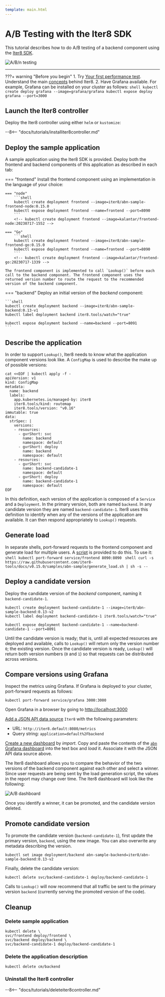 ```yaml
---
template: main.html
---
```


# A/B Testing with the Iter8 SDK

This tutorial describes how to do A/B testing of a backend component using the [Iter8 SDK](../user-guide/topics/ab_testing.md). 

![A/B/n testing](images/abn.png)

***

???+ warning "Before you begin"
    1. Try [Your first performance test](first-performance.md). Understand the main [concepts](concepts.md) behind Iter8.
    2. Have Grafana available. For example, Grafana can be installed on your cluster as follows:
    ```shell
    kubectl create deploy grafana --image=grafana/grafana
    kubectl expose deploy grafana --port=3000
    ```
 
## Launch the Iter8 controller

Deploy the Iter8 controller using either `helm` or `kustomize`:

--8<-- "docs/tutorials/installiter8controller.md"

## Deploy the sample application

A sample application using the Iter8 SDK is provided. Deploy both the frontend and backend components of this application as described in each tab:

=== "frontend"
    Install the frontend component using an implementation in the language of your choice:

    === "node"
        ```shell
        kubectl create deployment frontend --image=iter8/abn-sample-frontend-node:0.15.0
        kubectl expose deployment frontend --name=frontend --port=8090
        ```
        <!-- kubectl create deployment frontend --image=kalantar/frontend-node:20230717-1552 -->

    === "Go"
        ```shell
        kubectl create deployment frontend --image=iter8/abn-sample-frontend-go:0.15.0
        kubectl expose deployment frontend --name=frontend --port=8090
        ```
        <!-- kubectl create deployment frontend --image=kalantar/frontend-go:20230717-1339 -->
    
    The frontend component is implemented to call `Lookup()` before each call to the backend component. The frontend component uses the returned version number to route the request to the recommended version of the backend component.

=== "backend"
    Deploy an initial version of the *backend* component:

    ```shell
    kubectl create deployment backend --image=iter8/abn-sample-backend:0.13-v1
    kubectl label deployment backend iter8.tools/watch="true"

    kubectl expose deployment backend --name=backend --port=8091
    ```

## Describe the application

In order to support `Lookup()`, Iter8 needs to know what the application component versions look like. A `ConfigMap` is used to describe the make up of possible versions:

```shell
cat <<EOF | kubectl apply -f -
apiVersion: v1
kind: ConfigMap
metadata:
  name: backend
  labels:
    app.kubernetes.io/managed-by: iter8
    iter8.tools/kind: routemap
    iter8.tools/version: "v0.16"
immutable: true
data:
  strSpec: |
    versions:
    - resources:
      - gvrShort: svc
        name: backend
        namespace: default
      - gvrShort: deploy
        name: backend
        namespace: default
    - resources:
      - gvrShort: svc
        name: backend-candidate-1
        namespace: default
      - gvrShort: deploy
        name: backend-candidate-1
        namespace: default
EOF
```

In this definition, each version of the application is composed of a `Service` and a `Deployment`. In the primary version, both are named `backend`. In any candidate version they are named `backend-candidate-1`. Iter8 uses this definition to identify when any of the versions of the application are available. It can then respond appropriately to `Lookup()` requests. 

## Generate load

In separate shells, port-forward requests to the frontend component and generate load for multiple users. A [script](https://raw.githubusercontent.com/iter8-tools/docs/main/samples/abn-sample/generate_load.sh) is provided to do this. To use it:
    ```shell
    kubectl port-forward service/frontend 8090:8090
    ```
    ```shell
    curl -s https://raw.githubusercontent.com/iter8-tools/docs/v0.15.0/samples/abn-sample/generate_load.sh | sh -s --
    ```
    <!-- # source /Users/kalantar/projects/go.workspace/src/github.com/iter8-tools/docs/samples/abn-sample/generate_load.sh -->

## Deploy a candidate version

Deploy the candidate version of the *backend* component, naming it `backend-candidate-1`.

```shell
kubectl create deployment backend-candidate-1 --image=iter8/abn-sample-backend:0.13-v2
kubectl label deployment backend-candidate-1 iter8.tools/watch="true"

kubectl expose deployment backend-candidate-1 --name=backend-candidate-1 --port=8091
```

Until the candidate version is ready; that is, until all expected resources are deployed and available, calls to `Lookup()` will return only the version number `0`; the existing version.
Once the candidate version is ready, `Lookup()` will return both version numbers (`0` and `1`) so that requests can be distributed across versions.

## Compare versions using Grafana

Inspect the metrics using Grafana. If Grafana is deployed to your cluster, port-forward requests as follows:

```shell
kubectl port-forward service/grafana 3000:3000
```

Open Grafana in a browser by going to [http://localhost:3000](http://localhost:3000)

[Add a JSON API data source](http://localhost:3000/connections/datasources/marcusolsson-json-datasource) `Iter8` with the following parameters:

* URL: `http://iter8.default:8080/metrics`
* Query string: `application=default%2Fbackend`

[Create a new dashboard](http://localhost:3000/dashboards) by *import*. Copy and paste the contents of the [`abn` Grafana dashboard](https://raw.githubusercontent.com/iter8-tools/iter8/v0.16.2/grafana/abn.json) into the text box and *load* it. Associate it with the JSON API data source above.

The Iter8 dashboard allows you to compare the behavior of the two versions of the backend component against each other and select a winner. Since user requests are being sent by the load generation script, the values in the report may change over time. The Iter8 dashboard will look like the following:

![A/B dashboard](images/dashboard.png)

Once you identify a winner, it can be promoted, and the candidate version deleted.

## Promote candidate version

To promote the candidate version (`backend-candidate-1`), first update the primary version, `backend`, using the new image. You can also overwrite any metadata describing the version.

```shell
kubectl set image deployment/backend abn-sample-backend=iter8/abn-sample-backend:0.13-v2
```

Finally, delete the candidate version:

```shell
kubectl delete svc/backend-candidate-1 deploy/backend-candidate-1
```

Calls to `Lookup()` will now recommend that all traffic be sent to the primary version `backend` (currently serving the promoted version of the code).

## Cleanup

### Delete sample application

```shell
kubectl delete \
svc/frontend deploy/frontend \
svc/backend deploy/backend \
svc/backend-candidate-1 deploy/backend-candidate-1
```

### Delete the application description

```shell
kubectl delete cm/backend
```

### Uninstall the Iter8 controller

--8<-- "docs/tutorials/deleteiter8controller.md"
